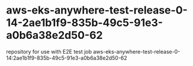 # aws-eks-anywhere-test-release-0-14-2ae1b1f9-835b-49c5-91e3-a0b6a38e2d50-62
repository for use with E2E test job aws-eks-anywhere-test-release-0-14:2ae1b1f9-835b-49c5-91e3-a0b6a38e2d50-62

